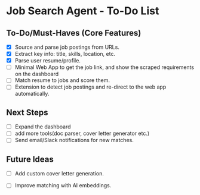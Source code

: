 # Job Search Agent - To-Do List

## To-Do/Must-Haves (Core Features)
- [x] Source and parse job postings from URLs.
- [x] Extract key info: title, skills, location, etc.
- [x] Parse user resume/profile.
- [ ] Minimal Web App to get the job link, and show the scraped requirements on the dashboard
- [ ] Match resume to jobs and score them.
- [ ] Extension to detect job postings and re-direct to the web app automatically. 

## Next Steps
- [ ] Expand the dashboard
- [ ] add more tools(doc parser, cover letter generator etc.)
- [ ] Send email/Slack notifications for new matches.

## Future Ideas
- [ ] Add custom cover letter generation.
- [ ] Improve matching with AI embeddings.

